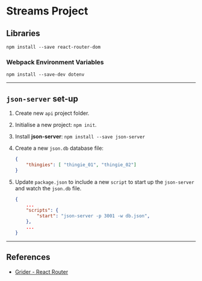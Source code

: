 # Streams Project

## Libraries

```
npm install --save react-router-dom
```

### Webpack Environment Variables
```
npm install --save-dev dotenv
```
---

## `json-server` set-up

1. Create new `api` project folder.

2. Initialise a new project: `npm init`.

3. Install __json-server__: `npm install --save json-server`

4. Create a new `json.db` database file:

    ```json
    {
        "thingies": [ "thingie_01", "thingie_02"]
    }
    ```

5. Update `package.json` to include a new `script` to start up the `json-server` and watch the `json.db` file.

    ```json
    {
        ...
        "scripts": {
            "start": "json-server -p 3001 -w db.json",
        },
        ...
    }
    ```


---

## References

* [Grider  - React Router](https://www.udemy.com/react-redux/learn/v4/t/lecture/12700531?start=0)